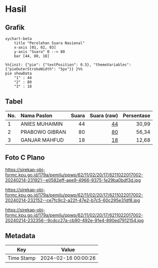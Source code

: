 # Hasil

## Grafik

```mermaid
xychart-beta
    title "Perolehan Suara Nasional"
    x-axis [01, 02, 03]
    y-axis "Suara" 0 --> 80
    bar [44, 80, 18]
```

```mermaid
%%{init: {"pie": {"textPosition": 0.5}, "themeVariables": {"pieOuterStrokeWidth": "5px"}} }%%
pie showData
    "1" : 44
    "2" : 80
    "3" : 18
```

## Tabel

| No. | Nama Paslon    | Suara | Suara (raw) | Persentase |
|:--- |:-------------- | -----:| -----------:| ----------:|
| 1   | ANIES MUHAIMIN | 44    | [44][p-1]   | 30,99      |
| 2   | PRABOWO GIBRAN | 80    | [80][p-2]   | 56,34      |
| 3   | GANJAR MAHFUD  | 18    | [18][p-3]   | 12,68      |


[p-1]: https://github.com/gigit-pemilu/pemilu-2024/blob/main/pilpres/hitung-suara/sub/62-kalimantan-tengah/sub/11-pulang-pisau/sub/02-kahayan-kuala/sub/2017-bahaur-batu-raya/sub/002-tps/sub/paslon-1.txt
[p-2]: https://github.com/gigit-pemilu/pemilu-2024/blob/main/pilpres/hitung-suara/sub/62-kalimantan-tengah/sub/11-pulang-pisau/sub/02-kahayan-kuala/sub/2017-bahaur-batu-raya/sub/002-tps/sub/paslon-2.txt
[p-3]: https://github.com/gigit-pemilu/pemilu-2024/blob/main/pilpres/hitung-suara/sub/62-kalimantan-tengah/sub/11-pulang-pisau/sub/02-kahayan-kuala/sub/2017-bahaur-batu-raya/sub/002-tps/sub/paslon-3.txt

## Foto C Plano

https://sirekap-obj-formc.kpu.go.id/179a/pemilu/ppwp/62/11/02/20/17/6211022017002-20240214-231921--e0582eff-aee9-4966-9375-1e29ba0bdf3d.jpg

https://sirekap-obj-formc.kpu.go.id/179a/pemilu/ppwp/62/11/02/20/17/6211022017002-20240214-232152--ce7fc9c2-a22f-47e2-b7c5-60c295e31df8.jpg

https://sirekap-obj-formc.kpu.go.id/179a/pemilu/ppwp/62/11/02/20/17/6211022017002-20240214-232356--9cdcc27a-cb90-492e-91e4-890ed7912154.jpg


## Metadata

| Key        | Value               |
| ---------- | ------------------- |
| Time Stamp | 2024-02-16 00:00:26 |



